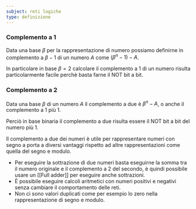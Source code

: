 ```yaml
---
subject: reti logiche
type: definizione
---
```

### Complemento a 1
Data una base $\beta$ per la rappresentazione di numero possiamo definirne in complemento a $\beta-1$ di un numero $A$ come $(\beta^n-1)-A$.

In particolare in base $\beta=2$ calcolare il complemento a 1 di un numero risulta particolarmente facile perchè basta farne il NOT bit a bit.
### Complemento a 2
Data una base $\beta$ di un numero $A$ il complemento a due è $\beta^n-A$, o anche il complemento a 1 più 1.

Perciò in base binaria il complemento a due risulta essere il NOT bit a bit del numero più 1.

Il complemento a due dei numeri è utile per rappresentare numeri con segno a porta a diversi vantaggi rispetto ad altre rappresentazioni come quella del segno e modulo.
* Per eseguire la sottrazione di due numeri basta eseguirne la somma tra il numero originale e il complemento a 2 del secondo, è quindi possibile usare un [[Full adder]] per eseguire anche sottrazioni.
* È possibile eseguire calcoli aritmetici con numeri positivi e negativi senza cambiare il comportamento delle reti.
* Non ci sono valori duplicati come per esempio lo zero nella rappresentazione di segno e modulo.

